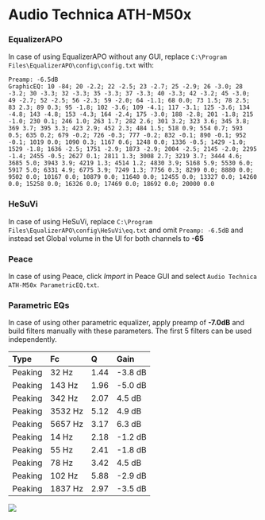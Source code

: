 # Audio Technica ATH-M50x

### EqualizerAPO
In case of using EqualizerAPO without any GUI, replace `C:\Program Files\EqualizerAPO\config\config.txt`
with:
```
Preamp: -6.5dB
GraphicEQ: 10 -84; 20 -2.2; 22 -2.5; 23 -2.7; 25 -2.9; 26 -3.0; 28 -3.2; 30 -3.3; 32 -3.3; 35 -3.3; 37 -3.3; 40 -3.3; 42 -3.2; 45 -3.0; 49 -2.7; 52 -2.5; 56 -2.3; 59 -2.0; 64 -1.1; 68 0.0; 73 1.5; 78 2.5; 83 2.3; 89 0.3; 95 -1.8; 102 -3.6; 109 -4.1; 117 -3.1; 125 -3.6; 134 -4.8; 143 -4.8; 153 -4.3; 164 -2.4; 175 -3.0; 188 -2.8; 201 -1.8; 215 -1.0; 230 0.1; 246 1.0; 263 1.7; 282 2.6; 301 3.2; 323 3.6; 345 3.8; 369 3.7; 395 3.3; 423 2.9; 452 2.3; 484 1.5; 518 0.9; 554 0.7; 593 0.5; 635 0.2; 679 -0.2; 726 -0.3; 777 -0.2; 832 -0.1; 890 -0.1; 952 -0.1; 1019 0.0; 1090 0.3; 1167 0.6; 1248 0.0; 1336 -0.5; 1429 -1.0; 1529 -1.8; 1636 -2.5; 1751 -2.9; 1873 -2.9; 2004 -2.5; 2145 -2.0; 2295 -1.4; 2455 -0.5; 2627 0.1; 2811 1.3; 3008 2.7; 3219 3.7; 3444 4.6; 3685 5.0; 3943 3.9; 4219 1.3; 4514 1.2; 4830 3.9; 5168 5.9; 5530 6.0; 5917 5.0; 6331 4.9; 6775 3.9; 7249 1.3; 7756 0.3; 8299 0.0; 8880 0.0; 9502 0.0; 10167 0.0; 10879 0.0; 11640 0.0; 12455 0.0; 13327 0.0; 14260 0.0; 15258 0.0; 16326 0.0; 17469 0.0; 18692 0.0; 20000 0.0
```

### HeSuVi
In case of using HeSuVi, replace `C:\Program Files\EqualizerAPO\config\HeSuVi\eq.txt` and omit `Preamp:
-6.5dB` and instead set Global volume in the UI for both channels to **-65**

### Peace
In case of using Peace, click *Import* in Peace GUI and select `Audio Technica ATH-M50x ParametricEQ.txt`.

### Parametric EQs
In case of using other parametric equalizer, apply preamp of **-7.0dB** and build filters manually with
these parameters. The first 5 filters can be used independently.

| Type    | Fc      |    Q | Gain    |
|:--------|:--------|:-----|:--------|
| Peaking | 32 Hz   | 1.44 | -3.8 dB |
| Peaking | 143 Hz  | 1.96 | -5.0 dB |
| Peaking | 342 Hz  | 2.07 | 4.5 dB  |
| Peaking | 3532 Hz | 5.12 | 4.9 dB  |
| Peaking | 5657 Hz | 3.17 | 6.3 dB  |
| Peaking | 14 Hz   | 2.18 | -1.2 dB |
| Peaking | 55 Hz   | 2.41 | -1.8 dB |
| Peaking | 78 Hz   | 3.42 | 4.5 dB  |
| Peaking | 102 Hz  | 5.88 | -2.9 dB |
| Peaking | 1837 Hz | 2.97 | -3.5 dB |

![](https://raw.githubusercontent.com/jaakkopasanen/AutoEq/master/results/headphonecom/sbaf-serious/Audio%20Technica%20ATH-M50x/Audio%20Technica%20ATH-M50x.png)